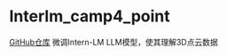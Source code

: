 # Interlm_camp4_point
[GitHub仓库](https://github.com/InternLM/Tutorial)
微调Intern-LM LLM模型，使其理解3D点云数据
